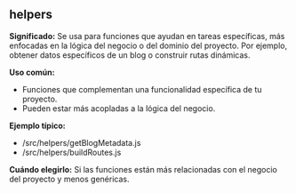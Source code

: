 ## helpers
**Significado:**
Se usa para funciones que ayudan en tareas específicas, más enfocadas en la lógica del negocio o del dominio del proyecto. Por ejemplo, obtener datos específicos de un blog o construir rutas dinámicas.

**Uso común:**
- Funciones que complementan una funcionalidad específica de tu proyecto.
- Pueden estar más acopladas a la lógica del negocio.

**Ejemplo típico:**
- /src/helpers/getBlogMetadata.js
- /src/helpers/buildRoutes.js

**Cuándo elegirlo:**
Si las funciones están más relacionadas con el negocio del proyecto y menos genéricas.